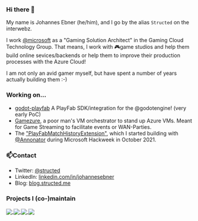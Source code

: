 ### Hi there 👋

My name is Johannes Ebner (he/him), and I go by the alias `Structed` on the interwebz.

I work [@microsoft](https://github.com/microsoft) as a "Gaming Solution Architect" in the Gaming Cloud Technology Group.
That means, I work with 🎮game studios and help them build online sevices/backends or help them to improve their production processes with the Azure Cloud!

I am not only an avid gamer myself, but have spent a number of years actually building them :-)

### Working on...
- [godot-playfab](https://github.com/Structed/godot-playfab) A PlayFab SDK/integration for the @godotengine! (very early PoC)
- [Gamezure](https://github.com/Structed/gamezure), a poor man's VM orchestrator to stand up Azure VMs. Meant for Game Streaming to facilitate events or WAN-Parties.
- The ["PlayFabMatchHistoryExtension"](https://github.com/XBOX-CSM/PlayFabMatchHistoryExtension), which I started building with [@Annonator](https://github.com/Annonator) during Microsoft Hackweek in October 2021.

### 📫Contact
- Twitter: [@structed](https://twitter.com/structed)
- LinkedIn: [linkedin.com/in/johannesebner](https://linkedin.com/in/johannesebner)
- Blog: [blog.structed.me](https://blog.structed.me)

<!--![Structed's GitHub stats](https://github-readme-stats.vercel.app/api?username=structed&show_icons=true&theme=cobalt&hide_rank=true)-->

### Projects I (co-)maintain
<a href="https://github.com/structed/godot-playfab">
  <img align="center" src="https://github-readme-stats.vercel.app/api/pin/?username=structed&repo=godot-playfab&theme=tokyonight" />
</a>
<a href="https://github.com/annonator/PlayFabBuddy">
  <img align="center" src="https://github-readme-stats.vercel.app/api/pin/?username=annonator&repo=PlayFabBuddy&theme=tokyonight" />
</a>
<a href="https://github.com/XBOX-CSM/PlayFabMatchHistoryExtension">
  <img align="center" src="https://github-readme-stats.vercel.app/api/pin/?username=XBOX-CSM&repo=PlayFabMatchHistoryExtension&theme=tokyonight" />
</a>
<a href="https://github.com/structed/gamezure">
  <img align="center" src="https://github-readme-stats.vercel.app/api/pin/?username=structed&repo=gamezure&theme=tokyonight" />
</a>

<!--
**Structed/structed** is a ✨ _special_ ✨ repository because its `README.md` (this file) appears on your GitHub profile.

Here are some ideas to get you started:

- 🔭 I’m currently working on ...
- 🌱 I’m currently learning ...
- 👯 I’m looking to collaborate on ...
- 🤔 I’m looking for help with ...
- 💬 Ask me about ...
- 📫 How to reach me: ...
- 😄 Pronouns: ...
- ⚡ Fun fact: ...
-->
